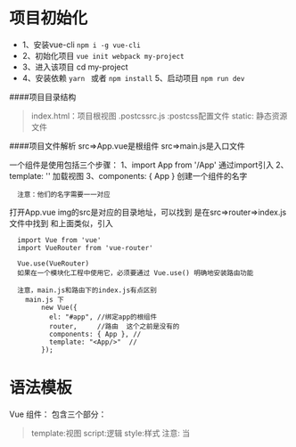 # 项目初始化

  - 1、安装vue-cli
    ``npm i -g vue-cli``
-  2、初始化项目
    ``vue init webpack my-project``
 - 3、进入该项目
    cd my-project
 - 4、安装依赖
    ``yarn ``
    或者
    ``npm install``
  5、启动项目
    ``npm run dev``

####项目目录结构
>  index.html：项目根视图
  .postcssrc.js :postcss配置文件
  static: 静态资源文件

####项目文件解析 
  src=>App.vue是根组件
  src=>main.js是入口文件

  一个组件是使用包括三个步骤：
      1、import App from '/App' 通过import引入
      2、template: '<App/>'     加载视图
      3、components: { App }    创建一个组件的名字

      注意：他们的名字需要一一对应

  打开App.vue
      img的src是对应的目录地址，可以找到
      <router-view/>是在src=>router=>index.js文件中找到
      和上面类似，引入

      import Vue from 'vue'
      import VueRouter from 'vue-router'

      Vue.use(VueRouter)
      如果在一个模块化工程中使用它，必须要通过 Vue.use() 明确地安装路由功能

      注意，main.js和路由下的index.js有点区别
        main.js 下
            new Vue({
              el: "#app", //绑定app的根组件
              router,     //路由  这个之前是没有的
              components: { App }, //
              template: "<App/>"  //
            });
# 语法模板
  Vue 组件：
    包含三个部分：
   >  template:视图
      script:逻辑
      style:样式
        注意: 当<style> 标签有 scoped 属性时，它的 CSS 只作用于当前组件中的元素。

    你可以在一个组件中同时使用有作用域和无作用域的样式：
    <style>
    /* 全局样式 */
    </style>
    <style scoped>
    /* 本地样式 */
    </style>
    使用 scoped 后，父组件的样式将不会渗透到子组件中

    如果你希望 scoped 样式中的一个选择器能够作用得“更深”，例如影响子组件，你可以使用 >>> 操作符：
    <style scoped>
    .a >>> .b { /* ... */ }
     </style>

  Mustache:模板
    表现形式：{{语法}}
              {{msg}}
              {{1+1}}
              {{'注意!!这里只能出现单行语句,并且不能作用在html中'}}
              {{0>10 ? 'yes' : 'no'}}

  Vue基本指令：
    v-html: 渲染文本
    v-text：渲染文本
    v-bind: 绑定

  条件渲染:
    v-if:
    v-else:
    v-else-if:
    v-show:

      v-show和v-if的区别:
        1.v-show 不支持 <template> 元素，也不支持 v-else
        2.v-if 是“真正”的条件渲染，因为它会确保在切换过程中条件块内的事件监听器和子组件适当地被销毁和重建。
        v-if 也是惰性的：如果在初始渲染时条件为假，则什么也不做——直到条件第一次变为真时，才会开始渲染条件块。
        相比之下，v-show 就简单得多——不管初始条件是什么，元素总是会被渲染，并且只是简单地基于 CSS 进行切换。
        一般来说，v-if 有更高的切换开销，而 v-show 有更高的初始渲染开销。因此，如果需要非常频繁地切换，则使用 v-show 较好；如果在运行时条件很少改变，则使用 v-if 较好。

        通俗的来说就是: v-show会一直存在html中, 通过切换css样式来显示与否,条件为false,display:none;
                       v-if,当条件为true才会出现在html中,并显示,否则不显示并且不存在于html中

  同级标签不能嵌套: div除外
    false:
          <p>
            <p></p>
          </p>
    true:
          <p>
            <span></span>
          </p>
    可以使用template标签,不会渲染成组件

  列表渲染:
    v-for:
    每个列表都要添加key,不然会出现警告!!!

  事件参数:
  事件修饰符:

      .stop
      .prevent
      .capture
      .self
      .once

  按键修饰符:

      .enter
      .tab
      .delete (捕获“删除”和“退格”键)
      .esc
      .space
      .up
      .down
      .left
      .right
  .exact 修饰符允许你控制由精确的系统修饰符组合触发的事件。


  数组更新检测:
      变异方法:引起视图更新;

          push()
          pop()
          shift()
          unshift()
          splice()
          sort()
          reverse()

      替换数组:不会引起数组的更新
      
  计算属性和观察者:
    computed
    计算属性和methods区别:
      我们可以将同一函数定义为一个方法而不是一个计算属性。两种方式的最终结果确实是完全相同的。然而，不同的是计算属性是基于它们的依赖进行缓存的。计算属性只有在它的相关依赖发生改变时才会重新求值。这就意味着只要 message 还没有发生改变，多次访问 reversedMessage 计算属性会立即返回之前的计算结果，而不必再次执行函数。

      从性能优化来说,计算属性优于methods:
        1.计算属性只有在它的相关依赖发生改变时才会重新求值
        2.多次访问计算属性,算属性会立即返回之前的计算结果，而不必再次执行函数。
        3.methods会每次都会计算

  表单输入和绑定:
    v-model:双向数据绑定
    修饰符:.lazy  .trim   .number  

